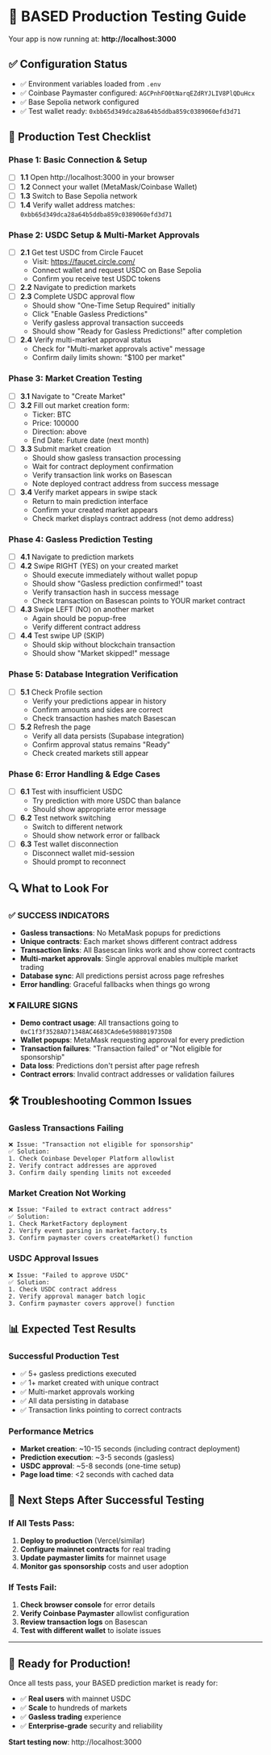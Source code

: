 # 🧪 **BASED Production Testing Guide**

Your app is now running at: **http://localhost:3000**

## ✅ **Configuration Status**
- ✅ Environment variables loaded from `.env`
- ✅ Coinbase Paymaster configured: `AGCPnhFO0tNarqEZdRYJLIV8PlQDuHcx`
- ✅ Base Sepolia network configured
- ✅ Test wallet ready: `0xbb65d349dca28a64b5ddba859c0389060efd3d71`

## 🎯 **Production Test Checklist**

### **Phase 1: Basic Connection & Setup**
- [ ] **1.1** Open http://localhost:3000 in your browser
- [ ] **1.2** Connect your wallet (MetaMask/Coinbase Wallet)
- [ ] **1.3** Switch to Base Sepolia network
- [ ] **1.4** Verify wallet address matches: `0xbb65d349dca28a64b5ddba859c0389060efd3d71`

### **Phase 2: USDC Setup & Multi-Market Approvals**
- [ ] **2.1** Get test USDC from Circle Faucet
  - Visit: https://faucet.circle.com/
  - Connect wallet and request USDC on Base Sepolia
  - Confirm you receive test USDC tokens
- [ ] **2.2** Navigate to prediction markets
- [ ] **2.3** Complete USDC approval flow
  - Should show "One-Time Setup Required" initially
  - Click "Enable Gasless Predictions"
  - Verify gasless approval transaction succeeds
  - Should show "Ready for Gasless Predictions!" after completion
- [ ] **2.4** Verify multi-market approval status
  - Check for "Multi-market approvals active" message
  - Confirm daily limits shown: "$100 per market"

### **Phase 3: Market Creation Testing**
- [ ] **3.1** Navigate to "Create Market" 
- [ ] **3.2** Fill out market creation form:
  - Ticker: BTC
  - Price: 100000
  - Direction: above
  - End Date: Future date (next month)
- [ ] **3.3** Submit market creation
  - Should show gasless transaction processing
  - Wait for contract deployment confirmation
  - Verify transaction link works on Basescan
  - Note deployed contract address from success message
- [ ] **3.4** Verify market appears in swipe stack
  - Return to main prediction interface
  - Confirm your created market appears
  - Check market displays contract address (not demo address)

### **Phase 4: Gasless Prediction Testing**
- [ ] **4.1** Navigate to prediction markets
- [ ] **4.2** Swipe RIGHT (YES) on your created market
  - Should execute immediately without wallet popup
  - Should show "Gasless prediction confirmed!" toast
  - Verify transaction hash in success message
  - Check transaction on Basescan points to YOUR market contract
- [ ] **4.3** Swipe LEFT (NO) on another market
  - Again should be popup-free
  - Verify different contract address
- [ ] **4.4** Test swipe UP (SKIP)
  - Should skip without blockchain transaction
  - Should show "Market skipped!" message

### **Phase 5: Database Integration Verification**
- [ ] **5.1** Check Profile section
  - Verify your predictions appear in history
  - Confirm amounts and sides are correct
  - Check transaction hashes match Basescan
- [ ] **5.2** Refresh the page
  - Verify all data persists (Supabase integration)
  - Confirm approval status remains "Ready"
  - Check created markets still appear

### **Phase 6: Error Handling & Edge Cases**
- [ ] **6.1** Test with insufficient USDC
  - Try prediction with more USDC than balance
  - Should show appropriate error message
- [ ] **6.2** Test network switching
  - Switch to different network
  - Should show network error or fallback
- [ ] **6.3** Test wallet disconnection
  - Disconnect wallet mid-session
  - Should prompt to reconnect

## 🔍 **What to Look For**

### **✅ SUCCESS INDICATORS**
- **Gasless transactions**: No MetaMask popups for predictions
- **Unique contracts**: Each market shows different contract address
- **Transaction links**: All Basescan links work and show correct contracts
- **Multi-market approvals**: Single approval enables multiple market trading
- **Database sync**: All predictions persist across page refreshes
- **Error handling**: Graceful fallbacks when things go wrong

### **❌ FAILURE SIGNS**
- **Demo contract usage**: All transactions going to `0xC1f3f3528AD71348AC4683CAde6e5988019735D8`
- **Wallet popups**: MetaMask requesting approval for every prediction
- **Transaction failures**: "Transaction failed" or "Not eligible for sponsorship"
- **Data loss**: Predictions don't persist after page refresh
- **Contract errors**: Invalid contract addresses or validation failures

## 🛠️ **Troubleshooting Common Issues**

### **Gasless Transactions Failing**
```
❌ Issue: "Transaction not eligible for sponsorship"
✅ Solution: 
1. Check Coinbase Developer Platform allowlist
2. Verify contract addresses are approved
3. Confirm daily spending limits not exceeded
```

### **Market Creation Not Working**
```
❌ Issue: "Failed to extract contract address"
✅ Solution:
1. Check MarketFactory deployment
2. Verify event parsing in market-factory.ts
3. Confirm paymaster covers createMarket() function
```

### **USDC Approval Issues**
```
❌ Issue: "Failed to approve USDC"
✅ Solution:
1. Check USDC contract address
2. Verify approval manager batch logic
3. Confirm paymaster covers approve() function
```

## 📊 **Expected Test Results**

### **Successful Production Test**
- ✅ 5+ gasless predictions executed
- ✅ 1+ market created with unique contract
- ✅ Multi-market approvals working
- ✅ All data persisting in database
- ✅ Transaction links pointing to correct contracts

### **Performance Metrics**
- **Market creation**: ~10-15 seconds (including contract deployment)
- **Prediction execution**: ~3-5 seconds (gasless)
- **USDC approval**: ~5-8 seconds (one-time setup)
- **Page load time**: <2 seconds with cached data

## 🚀 **Next Steps After Successful Testing**

### **If All Tests Pass:**
1. **Deploy to production** (Vercel/similar)
2. **Configure mainnet contracts** for real trading
3. **Update paymaster limits** for mainnet usage
4. **Monitor gas sponsorship** costs and user adoption

### **If Tests Fail:**
1. **Check browser console** for error details
2. **Verify Coinbase Paymaster** allowlist configuration
3. **Review transaction logs** on Basescan
4. **Test with different wallet** to isolate issues

---

## 🎉 **Ready for Production!**

Once all tests pass, your BASED prediction market is ready for:
- ✅ **Real users** with mainnet USDC
- ✅ **Scale** to hundreds of markets
- ✅ **Gasless trading** experience
- ✅ **Enterprise-grade** security and reliability

**Start testing now**: http://localhost:3000